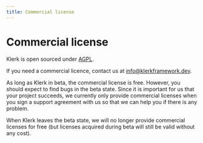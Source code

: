 ```yaml
---
title: Commercial license
---
```


# Commercial license

Klerk is open sourced under [AGPL](https://github.com/klerk-framework/klerk/blob/main/LICENSE.md). 

If you need a commercial licence, contact us at info@klerkframework.dev.

As long as Klerk in beta, the commercial license is free. However, you should expect to find bugs in the beta state. Since it is important for us that your project succeeds, 
we currently only provide commercial licenses when you sign a support agreement with us so that we can help you if there is any problem.

When Klerk leaves the beta state, we will no longer provide commercial licenses for free (but licenses acquired during beta will 
still be valid without any cost).
